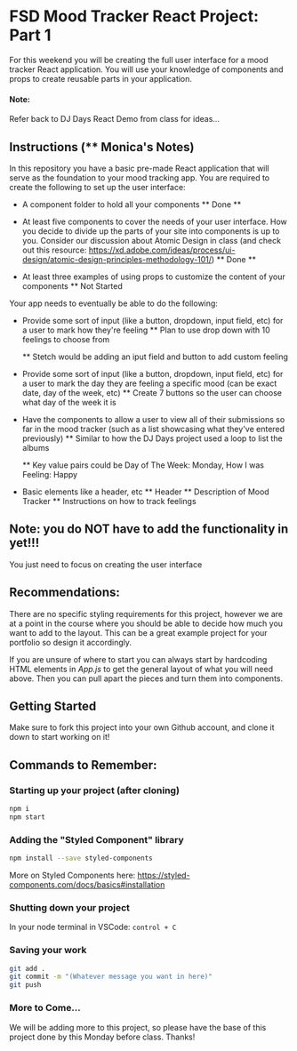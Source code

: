 # FSD Mood Tracker React Project: Part 1

For this weekend you will be creating the full user interface for a mood tracker React application. You will use your knowledge of components and props to create reusable parts in your application.

#### Note:
Refer back to DJ Days React Demo from class for ideas...

## Instructions (** Monica's Notes)

In this repository you have a basic pre-made React application that will serve as the foundation to your mood tracking app. You are required to create the following to set up the user interface:

- A component folder to hold all your components
    ** Done **

- At least five components to cover the needs of your user interface. How you decide to divide up the parts of your site into components is up to you. Consider our discussion about Atomic Design in class (and check out this resource: https://xd.adobe.com/ideas/process/ui-design/atomic-design-principles-methodology-101/)
    ** Done **

- At least three examples of using props to customize the content of your components
    ** Not Started

Your app needs to eventually be able to do the following:
- Provide some sort of input (like a button, dropdown, input field, etc) for a user to mark how they're feeling
    ** Plan to use drop down with 10 feelings to choose from

    ** Stetch would be adding an iput field and button to add custom feeling

- Provide some sort of input (like a button, dropdown, input field, etc) for a user to mark the day they are feeling a specific mood (can be exact date, day of the week, etc)
    ** Create 7 buttons so the user can choose what day of the week it is

- Have the components to allow a user to view all of their submissions so far in the mood tracker (such as a list showcasing what they've entered previously)
    ** Similar to how the DJ Days project used a loop to list the albums 

    ** Key value pairs could be Day of The Week: Monday, How I was Feeling: Happy

- Basic elements like a header, etc
    ** Header
    ** Description of Mood Tracker
    ** Instructions on how to track feelings

## Note: you do NOT have to add the functionality in yet!!!
You just need to focus on creating the user interface

## Recommendations:
There are no specific styling requirements for this project, however we are at a point in the course where you should be able to decide how much you want to add to the layout. This can be a great example project for your portfolio so design it accordingly.

If you are unsure of where to start you can always start by hardcoding HTML elements in *App.js* to get the general layout of what you will need above. Then you can pull apart the pieces and turn them into components.

## Getting Started
Make sure to fork this project into your own Github account, and clone it down to start working on it!

## Commands to Remember:

### Starting up your project (after cloning)

```zsh
npm i
npm start
```
### Adding the "Styled Component" library
```zsh
npm install --save styled-components
```
More on Styled Components here: https://styled-components.com/docs/basics#installation

### Shutting down your project

In your node terminal in VSCode: `control + C`

### Saving your work 

```zsh
git add .
git commit -m "(Whatever message you want in here)"
git push
```

### More to Come... 

We will be adding more to this project, so please have the base of this project done by this Monday before class. Thanks!